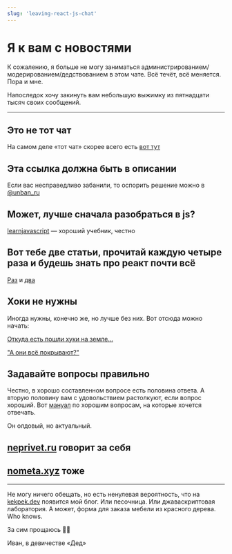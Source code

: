 ```yaml
---
slug: 'leaving-react-js-chat'
---
```


# Я к вам с новостями


К сожалению, я больше не могу заниматься администрированием/модерированием/дедствованием в этом чате.  Всё течёт, всё меняется. Пора и мне.

Напоследок хочу закинуть вам небольшую выжимку из пятнадцати тысяч своих сообщений.

---

## Это не тот чат
  
На самом деле «тот чат» скорее всего есть  [вот тут](https://github.com/Asgoret/devops_chats/blob/master/Friendly_chats.md)


## Эта ссылка должна быть в описании
  
Если вас несправедливо забанили, то оспорить решение можно в [@unban_ru](https://t.me/unban_ru)


## Может, лучше сначала разобраться в js?

[learnjavascript](https://learn.javascript.ru/) — хороший учебник, честно

## Вот тебе две статьи, прочитай каждую четыре раза и будешь знать про реакт почти всё

[Раз](https://overreacted.io/react-as-a-ui-runtime/) и [два](https://overreacted.io/a-complete-guide-to-useeffect/)

## Хоки не нужны

Иногда нужны, конечно же, но лучше без них. Вот отсюда можно начать:

[Откуда есть пошли хуки на земле...](https://reactjs.org/docs/hooks-intro.html#motivation)

["А они всё покрывают?"](https://reactjs.org/docs/hooks-faq.html)

## Задавайте вопросы правильно

Честно, в хорошо составленном вопросе есть половина ответа. А вторую половину вам с удовольствием растолкуют, если вопрос хороший. Вот [мануал](http://citforum.ru/howto/smart-questions-ru.shtml) по хорошим вопросам, на которые хочется отвечать.


Он олдовый, но актуальный.

## [neprivet.ru](http://neprivet.ru) говорит за себя

## [nometa.xyz](http://nometa.xyz) тоже


---

Не могу ничего обещать, но есть ненулевая вероятность, что на [kekpek.dev](http://kekpek.dev) появится мой блог. Или песочница. Или джаваскриптовая лаборатория. А может, форма для заказа мебели из красного дерева. Who knows.

За сим прощаюсь 🖖🏿

Иван, в девичестве «Дед»
